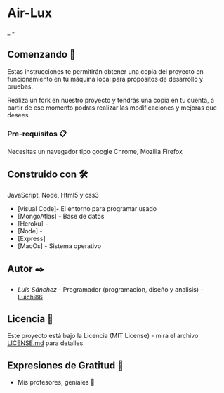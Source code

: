 # Air-Lux

_  -

## Comenzando 🚀

Estas instrucciones te permitirán obtener una copia del proyecto en funcionamiento en tu máquina local para propósitos de desarrollo y pruebas.

Realiza un fork en nuestro proyecto y tendrás una copia en tu cuenta, a partir de ese momento podras realizar las modificaciones y mejoras que desees.


### Pre-requisitos 📋

Necesitas un navegador tipo google Chrome, Mozilla Firefox

## Construido con 🛠️

JavaScript, Node, Html5 y css3

* [visual Code]- El entorno para programar usado
* [MongoAtlas] - Base de datos
* [Heroku] -
* [Node] -
* [Express]
* [MacOs] - Sistema operativo

## Autor ✒️

* *Luis Sánchez* - Programador (programacion, diseño y analisis) - [Luichi86](https://github.com/Luichi86)

## Licencia 📄

Este proyecto está bajo la Licencia (MIT License) - mira el archivo [LICENSE.md](LICENSE.md) para detalles

## Expresiones de Gratitud 🎁

* Mis profesores, geniales 📢
